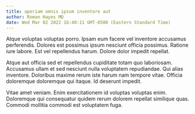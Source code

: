 ```yaml
---
title: aperiam omnis ipsum inventore aut
author: Roman Hayes MD
date: Wed Mar 02 2022 16:40:11 GMT-0500 (Eastern Standard Time)
---
```

Atque voluptas voluptas porro. Ipsam eum facere vel inventore accusamus perferendis. Dolores est possimus ipsum nesciunt officia possimus. Ratione iure labore. Est vel repellendus harum. Dolore dolor impedit repellat.

 Atque aut officia sed et repellendus cupiditate totam quo laboriosam. Accusamus ullam et sed nesciunt nulla voluptatem repudiandae. Qui alias inventore. Doloribus maxime rerum iste harum nam tempore vitae. Officia doloremque doloremque qui itaque. Id deserunt impedit.

 Vitae amet veniam. Enim exercitationem id voluptas voluptas enim. Doloremque qui consequatur quidem rerum dolorem repellat similique quas. Commodi mollitia commodi est voluptatem fuga.